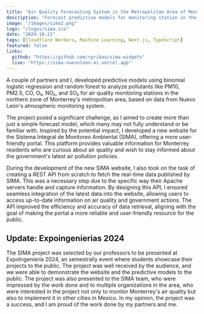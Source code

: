 ```yaml
---
title: "Air Quality Forecasting System in the Metropolitan Area of Monterrey"
description: "Forecast predictive models for monitoring station in the northern zone of Monterrey's metropolitan area."
image: "/images/sima2.png"
logo: "/logos/sima.ico"
date: "2024-10-21"
tags: [Cloudflare Workers, Machine Learning, Next.js, TypeScript]
featured: false
links:
  github: "https://github.com/rpribau/sima-widgets"
  live: "https://sima-nuevoleon-ai.vercel.app"
---
```


A couple of partners and I, developed predictive models using binomial logistic regression and random forest to analyze pollutants like PM10, PM2.5, CO, O₃, NO₂, and SO₂ for air quality monitoring stations in the northern zone of Monterrey's metropolitan area, based on data from Nuevo León's atmospheric monitoring system.

The project posed a significant challenge, as I aimed to create more than just a simple forecast model, which many may not fully understand or be familiar with. Inspired by the potential impact, I developed a new website for the Sistema Integral de Monitoreo Ambiental (SIMA), offering a more user-friendly portal. This platform provides valuable information for Monterrey residents who are curious about air quality and wish to stay informed about the government's latest air pollution policies.

During the development of the new SIMA website, I also took on the task of creating a REST API from scratch to fetch the real-time data published by SIMA. This was a necessary step due to the specific way their Apache servers handle and capture information. By designing this API, I ensured seamless integration of the latest data into the website, allowing users to access up-to-date information on air quality and government actions. The API improved the efficiency and accuracy of data retrieval, aligning with the goal of making the portal a more reliable and user-friendly resource for the public.

## Update: Expoingenierias 2024

The SIMA project was selected by our professors to be presented at ExpoIngeniería 2024, an semestrally event where students showcase their projects to the public. The project was well received by the audience, and we were able to demonstrate the website and the predictive models to the public. The project was also presented to the SIMA team, who were impressed by the work done and to multiple organizations in the area, who were interested in the project not only to monitor Monterrey's air quality but also to implement it in other cities in Mexico. In my opinion, the project was a success, and I am proud of the work done by my partners and me.